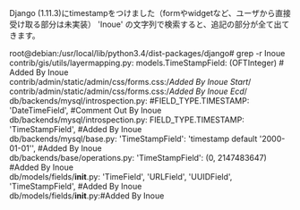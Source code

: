Django (1.11.3)にtimestampをつけました（formやwidgetなど、ユーザから直接受け取る部分は未実装）
'Inoue' の文字列で検索すると、追記の部分が全て出てきます。

root@debian:/usr/local/lib/python3.4/dist-packages/django# grep -r Inoue  
contrib/gis/utils/layermapping.py:		models.TimeStampField: (OFTInteger)   # Added By Inoue  
contrib/admin/static/admin/css/forms.css:/*Added By Inoue Start*/  
contrib/admin/static/admin/css/forms.css:/*Added By Inoue Ecd*/  
db/backends/mysql/introspection.py:        #FIELD_TYPE.TIMESTAMP: 'DateTimeField',   #Comment Out By Inoue  
db/backends/mysql/introspection.py:        FIELD_TYPE.TIMESTAMP: 'TimeStampField',   #Added By Inoue  
db/backends/mysql/base.py:		'TimeStampField': 'timestamp default \'2000-01-01\'',   #Added By Inoue  
db/backends/base/operations.py:		'TimeStampField': (0, 2147483647)   #Added By Inoue  
db/models/fields/__init__.py:    'TimeField', 'URLField', 'UUIDField', 'TimeStampField',   #Added By Inoue  
db/models/fields/__init__.py:#Added By Inoue  
